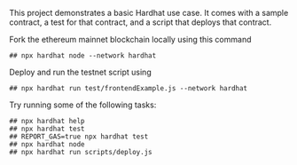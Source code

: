 This project demonstrates a basic Hardhat use case. It comes with a sample contract, a test for that contract, and a script that deploys that contract.

Fork the ethereum mainnet blockchain locally using this command

```shell
## npx hardhat node --network hardhat
```

Deploy and run the testnet script using

```shell
## npx hardhat run test/frontendExample.js --network hardhat
```

Try running some of the following tasks:

```shell
## npx hardhat help
## npx hardhat test 
## REPORT_GAS=true npx hardhat test
## npx hardhat node
## npx hardhat run scripts/deploy.js

